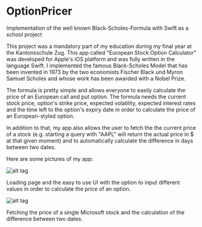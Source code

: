 # OptionPricer
Implementation of the well known Black-Scholes-Formula with Swift as a school project

This project was a mandatory part of my education during my final year at the Kantonsschule Zug. This app called "European Stock Option
Calculator" was developed for Apple's iOS platform and was fully written in the language Swift. I implemented the famous Black-Scholes
Model that has been invented in 1973 by the two economists Fischer Black und Myron Samuel Scholes and whose work has been awarded with a
Nobel Prize.

The formula is pretty simple and allows everyone to easily calculate the price of an European call and put option. The formula needs the 
current stock price, option's strike price, expected volatility, expected interest rates and the time left to the option's expiry date in
order to calculate the price of an European-styled option.

In addition to that, my app also allows the user to fetch the the current price of a stock (e.g. starting a query with "AAPL" will return
the actual price in $ at that given moment) and to automatically calculate the difference in days between two dates.

Here are some pictures of my app:

![alt tag](https://i.imgur.com/lODP0AL.png "Loading page and the UI")

Loading page and the easy to use UI with the option to input different values in order to calculate the price of an option.




![alt tag](https://i.imgur.com/vE274KU.png "Fetching the price of the the Microsoft stock and the calculation of the difference between two dates")

Fetching the price of a single Microsoft stock and the calculation of the difference between two dates.
